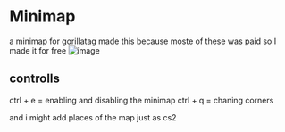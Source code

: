 # Minimap
a minimap for gorillatag
made this because moste of these was paid so I made it for free
![image](https://github.com/user-attachments/assets/bdbff802-3714-482a-96f7-981e32190991)

## controlls 
ctrl + e = enabling and disabling the minimap
ctrl + q = chaning corners 

and i might add places of the map
just as cs2

